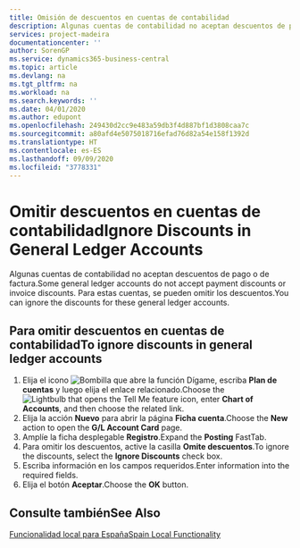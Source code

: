 ```yaml
---
title: Omisión de descuentos en cuentas de contabilidad
description: Algunas cuentas de contabilidad no aceptan descuentos de pago o de factura. Para estas cuentas, se pueden omitir los descuentos.
services: project-madeira
documentationcenter: ''
author: SorenGP
ms.service: dynamics365-business-central
ms.topic: article
ms.devlang: na
ms.tgt_pltfrm: na
ms.workload: na
ms.search.keywords: ''
ms.date: 04/01/2020
ms.author: edupont
ms.openlocfilehash: 249430d2cc9e483a59db3f4d887bf1d3808caa7c
ms.sourcegitcommit: a80afd4e5075018716efad76d82a54e158f1392d
ms.translationtype: HT
ms.contentlocale: es-ES
ms.lasthandoff: 09/09/2020
ms.locfileid: "3778331"
---
```

# <a name="ignore-discounts-in-general-ledger-accounts"></a><span data-ttu-id="8591a-104">Omitir descuentos en cuentas de contabilidad</span><span class="sxs-lookup"><span data-stu-id="8591a-104">Ignore Discounts in General Ledger Accounts</span></span>
<span data-ttu-id="8591a-105">Algunas cuentas de contabilidad no aceptan descuentos de pago o de factura.</span><span class="sxs-lookup"><span data-stu-id="8591a-105">Some general ledger accounts do not accept payment discounts or invoice discounts.</span></span> <span data-ttu-id="8591a-106">Para estas cuentas, se pueden omitir los descuentos.</span><span class="sxs-lookup"><span data-stu-id="8591a-106">You can ignore the discounts for these general ledger accounts.</span></span>  

## <a name="to-ignore-discounts-in-general-ledger-accounts"></a><span data-ttu-id="8591a-107">Para omitir descuentos en cuentas de contabilidad</span><span class="sxs-lookup"><span data-stu-id="8591a-107">To ignore discounts in general ledger accounts</span></span>  

1.  <span data-ttu-id="8591a-108">Elija el icono ![Bombilla que abre la función Dígame](../../media/ui-search/search_small.png "Dígame qué desea hacer"), escriba **Plan de cuentas** y luego elija el enlace relacionado.</span><span class="sxs-lookup"><span data-stu-id="8591a-108">Choose the ![Lightbulb that opens the Tell Me feature](../../media/ui-search/search_small.png "Tell me what you want to do") icon, enter **Chart of Accounts**, and then choose the related link.</span></span>  
2.  <span data-ttu-id="8591a-109">Elija la acción **Nuevo** para abrir la página **Ficha cuenta**.</span><span class="sxs-lookup"><span data-stu-id="8591a-109">Choose the **New** action to open the **G/L Account Card** page.</span></span>  
3.  <span data-ttu-id="8591a-110">Amplíe la ficha desplegable **Registro**.</span><span class="sxs-lookup"><span data-stu-id="8591a-110">Expand the **Posting** FastTab.</span></span>  
4.  <span data-ttu-id="8591a-111">Para omitir los descuentos, active la casilla **Omite descuentos**.</span><span class="sxs-lookup"><span data-stu-id="8591a-111">To ignore the discounts, select the **Ignore Discounts** check box.</span></span>  
5.  <span data-ttu-id="8591a-112">Escriba información en los campos requeridos.</span><span class="sxs-lookup"><span data-stu-id="8591a-112">Enter information into the required fields.</span></span>  
6.  <span data-ttu-id="8591a-113">Elija el botón **Aceptar**.</span><span class="sxs-lookup"><span data-stu-id="8591a-113">Choose the **OK** button.</span></span>  

## <a name="see-also"></a><span data-ttu-id="8591a-114">Consulte también</span><span class="sxs-lookup"><span data-stu-id="8591a-114">See Also</span></span>  
 [<span data-ttu-id="8591a-115">Funcionalidad local para España</span><span class="sxs-lookup"><span data-stu-id="8591a-115">Spain Local Functionality</span></span>](spain-local-functionality.md)
